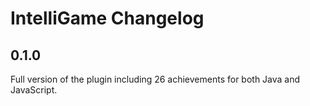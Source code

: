 <!-- Keep a Changelog guide -> https://keepachangelog.com -->

# IntelliGame Changelog

## 0.1.0

Full version of the plugin including 26 achievements for both Java and JavaScript.